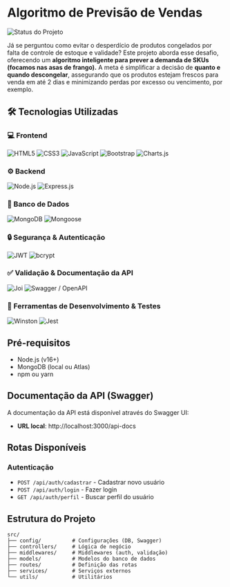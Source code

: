 
# Algoritmo de Previsão de Vendas

![Status do Projeto](https://img.shields.io/badge/Status-Em_andamento-yellow)


Já se perguntou como evitar o desperdício de produtos congelados por falta de controle de estoque e validade? Este projeto aborda esse desafio, oferecendo um **algoritmo inteligente para prever a demanda de SKUs (focamos nas asas de frango).** A meta é simplificar a decisão de **quanto e quando descongelar**, assegurando que os produtos estejam frescos para venda em até 2 dias e minimizando perdas por excesso ou vencimento, por exemplo.


## 🛠️ Tecnologias Utilizadas

### **💻 Frontend**

![HTML5](https://img.shields.io/badge/HTML5-E34F26?style=for-the-badge&logo=html5&logoColor=white "HTML5 - Linguagem de marcação para estruturar o conteúdo web.")
![CSS3](https://img.shields.io/badge/CSS3-1572B6?style=for-the-badge&logo=css3&logoColor=white "CSS3 - Linguagem de estilo para estilizar a aparência das páginas.")
![JavaScript](https://img.shields.io/badge/JavaScript-F7DF1E?style=for-the-badge&logo=javascript&logoColor=black "JavaScript - Linguagem de programação essencial para interatividade.")
![Bootstrap](https://img.shields.io/badge/Bootstrap-7952B3?style=for-the-badge&logo=bootstrap&logoColor=white "Bootstrap - Framework de frontend para um design responsivo e ágil.")
![Charts.js](https://img.shields.io/badge/Charts.js-FF6384?style=for-the-badge&logo=chart.js&logoColor=white "Charts.js - Biblioteca para criação de gráficos interativos e visualização de dados.")

### **⚙️ Backend**

![Node.js](https://img.shields.io/badge/Node.js-43853D?style=for-the-badge&logo=node.js&logoColor=white "Node.js - Ambiente de execução JavaScript no servidor.")
![Express.js](https://img.shields.io/badge/Express.js-000000?style=for-the-badge&logo=express&logoColor=white "Express.js - Framework web minimalista para construir a API de forma eficiente.")

### **💾 Banco de Dados**

![MongoDB](https://img.shields.io/badge/MongoDB-47A248?style=for-the-badge&logo=mongodb&logoColor=white "MongoDB - Banco de dados NoSQL flexível e escalável.")
![Mongoose](https://img.shields.io/badge/Mongoose-800000?style=for-the-badge&logo=mongoose&logoColor=white "Mongoose - ODM para MongoDB, facilitando a interação e modelagem de dados.")

### **🔒 Segurança & Autenticação**

![JWT](https://img.shields.io/badge/JWT-000000?style=for-the-badge&logo=json-web-tokens&logoColor=white "JWT - Padrão para autenticação e autorização seguras através de tokens.")
![bcrypt](https://img.shields.io/badge/bcrypt-000000?style=for-the-badge&logo=npm&logoColor=white "bcrypt - Biblioteca para hashing de senhas, protegendo as credenciais.")

### **✅ Validação & Documentação da API**

![Joi](https://img.shields.io/badge/Joi-B71C1C?style=for-the-badge&logo=joi&logoColor=white "Joi - Biblioteca robusta para validação de esquemas de dados.")
![Swagger / OpenAPI](https://img.shields.io/badge/Swagger-85EA2D?style=for-the-badge&logo=swagger&logoColor=black "Swagger/OpenAPI - Para documentação interativa e visualização dos endpoints da API.")

### **🔧 Ferramentas de Desenvolvimento & Testes**

![Winston](https://img.shields.io/badge/Winston-000000?style=for-the-badge&logo=npm&logoColor=white "Winston - Sistema de logging flexível para monitoramento de eventos.")
![Jest](https://img.shields.io/badge/Jest-C21325?style=for-the-badge&logo=jest&logoColor=white "Jest - Framework de teste JavaScript com foco na simplicidade e velocidade.")


## Pré-requisitos

- Node.js (v16+)
- MongoDB (local ou Atlas)
- npm ou yarn

## Documentação da API (Swagger)

A documentação da API está disponível através do Swagger UI:

- **URL local**: http://localhost:3000/api-docs

## Rotas Disponíveis

### Autenticação

- `POST /api/auth/cadastrar` - Cadastrar novo usuário
- `POST /api/auth/login` - Fazer login
- `GET /api/auth/perfil` - Buscar perfil do usuário

## Estrutura do Projeto

```
src/
├── config/          # Configurações (DB, Swagger)
├── controllers/     # Lógica de negócio
├── middlewares/     # Middlewares (auth, validação)
├── models/          # Modelos do banco de dados
├── routes/          # Definição das rotas
├── services/        # Serviços externos
└── utils/           # Utilitários
```



